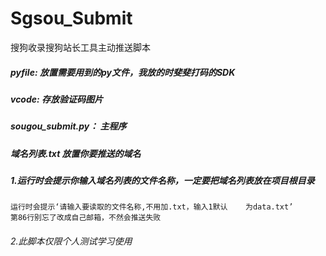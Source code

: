 # Sgsou_Submit
搜狗收录搜狗站长工具主动推送脚本


##### pyfile: 放置需要用到的py文件，我放的时斐斐打码的SDK
##### vcode: 存放验证码图片
##### sougou_submit.py： 主程序
##### 域名列表.txt 放置你要推送的域名



##### 1.运行时会提示你输入域名列表的文件名称，一定要把域名列表放在项目根目录
	运行时会提示‘请输入要读取的文件名称,不用加.txt，输入1默认	为data.txt’
	第86行别忘了改成自己邮箱，不然会推送失败

###### 2.此脚本仅限个人测试学习使用
